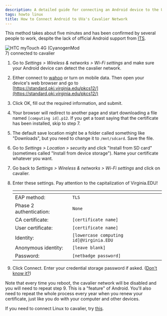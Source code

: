 ```yaml
---
description: A detailed guide for connecting an Android device to the University of Virginia's secure wireless network, cavalier.
tags: howto linux
title: How to Connect Android to UVa's Cavalier Network
---
```


This method takes about five minutes and has been confirmed by several people to work, despite the lack of official Android support from [ITS](http://its.virginia.edu/mobile/android.html#wireless).

<img src="/img/android-on-cavalier-connected.jpg" class="right" alt="HTC myTouch 4G (CyanogenMod 7) connected to cavalier" style="max-width: 240px">

1. Go to _Settings > Wireless & networks > Wi-Fi settings_ and make sure your Android device can detect the cavalier network.

1. Either connect to [wahoo](http://its.virginia.edu/mobile/android.html#wireless) or turn on mobile data. Then open your device's web browser and go to [https://standard.pki.virginia.edu/pkcs12/](https://standard.pki.virginia.edu/pkcs12/)

1. Click OK, fill out the required information, and submit.

1. Your browser will redirect to another page and start downloading a file named `[computing id].p12`. If you get a toast saying that the certificate has been installed, skip to step 7.

1. The default save location might be a folder called something like "Downloads", but you need to change it to `/mnt/sdcard`. Save the file.

1. Go to _Settings > Location > security_ and click "Install from SD card" (sometimes called "Install from device storage"). Name your certificate whatever you want.

1. Go back to _Settings > Wireless & networks > Wi-Fi settings_ and click on cavalier.

1. Enter these settings. Pay attention to the capitalization of Virginia.EDU!

   | <!-- -->                | <!-- -->                                |
   | ----------------------- | --------------------------------------- |
   | EAP method:             | `TLS`                                   |
   | Phase 2 authentication: | `None`                                  |
   | CA certificate:         | `[certificate name]`                    |
   | User certificate:       | `[certificate name]`                    |
   | Identity:               | `[lowercase computing id]@Virginia.EDU` |
   | Anonymous identity:     | `[leave blank]`                         |
   | Password:               | `[netbadge password]`                   |

1. Click Connect. Enter your credential storage password if asked. ([Don't know it?](https://www.google.com/search?q=android+reset+credential+storage+password))

Note that every time you reboot, the cavalier network will be disabled and you will need to repeat step 9. This is a "feature" of Android. You'll also need to repeat the whole process every year when you renew your certificate, just like you do with your computer and other devices.

If you need to connect Linux to cavalier, try [this](http://uvalug.org/wiki/Cavalier_Wireless_with_Network_Manager).

